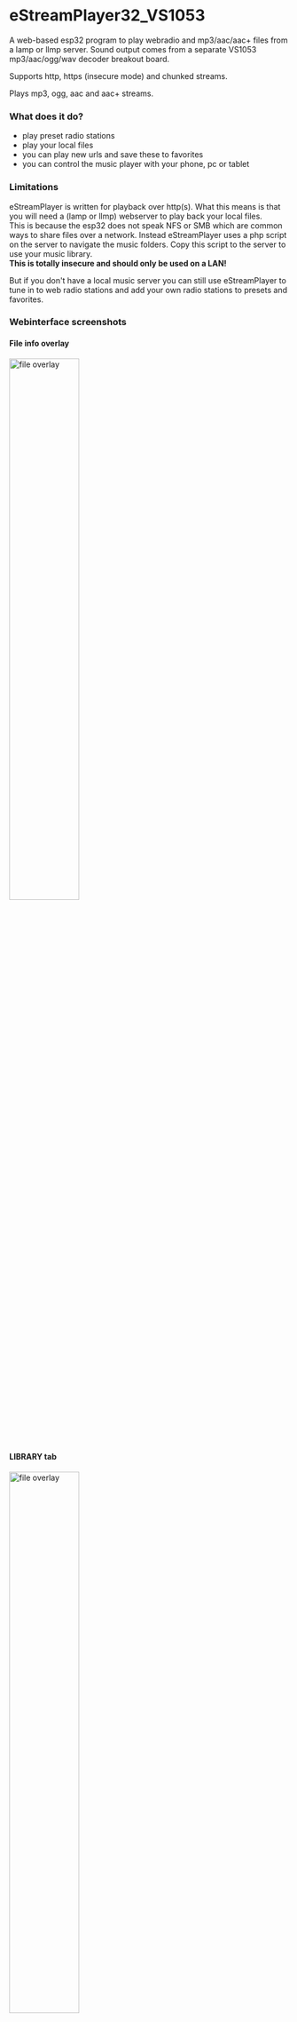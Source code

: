# eStreamPlayer32_VS1053

A web-based esp32 program to play webradio and mp3/aac/aac+ files from a lamp or llmp server.
Sound output comes from a separate VS1053 mp3/aac/ogg/wav decoder breakout board.

Supports http, https (insecure mode) and chunked streams.

Plays mp3, ogg, aac and aac+ streams.

### What does it do?

-  play preset radio stations
-  play your local files
-  you can play new urls and save these to favorites
-  you can control the music player with your phone, pc or tablet


### Limitations

eStreamPlayer is written for playback over http(s). What this means is that you will need a (lamp or llmp) webserver to play back your local files.<br>This is because the esp32 does not speak NFS or SMB which are common ways to share files over a network. Instead eStreamPlayer uses a php script on the server to navigate the music folders. Copy this script to the server to use your music library.<br>**This is totally insecure and should only be used on a LAN!**

But if you don't have a local music server you can still use eStreamPlayer to tune in to web radio stations and add your own radio stations to presets and favorites.

### Webinterface screenshots

#### File info overlay

<img src="https://user-images.githubusercontent.com/24290108/144031653-fae792d3-9465-43a3-be7a-48b92bd972c8.png" width="50%" alt="file overlay">

#### LIBRARY tab

<img src="https://user-images.githubusercontent.com/24290108/144031862-9764fe6c-6f84-4a2f-b6ad-5aeee999f056.png" width="50%" alt="file overlay">

#### WEBRADIO tab

<img src="https://user-images.githubusercontent.com/24290108/144031827-298cceee-6e40-4bb0-b107-6b7cefe11623.png" width="50%" alt="file overlay">

#### FAVORITES tab

<img src="https://user-images.githubusercontent.com/24290108/144031557-07e7238e-2e8f-4876-b297-31c82878e1af.png" width="50%" alt="file overlay">

### Setup

Use [the latest ESP32 Arduino Core](https://github.com/espressif/arduino-esp32/releases/latest) to compile.

1.  Download and install [ESP_VS1053_Library](https://github.com/baldram/ESP_VS1053_Library/releases/latest), [ESP32_VS1053_Stream](https://github.com/CelliesProjects/ESP32_VS1053_Stream), [AsyncTCP](https://github.com/me-no-dev/AsyncTCP) and  [ESPAsyncWebServer](https://github.com/me-no-dev/ESPAsyncWebServer) in the Arduino libraries folder.
2.  Download and unzip the [latest eStreamPlayer release](https://github.com/CelliesProjects/eStreamPlayer32_VS1053/releases/latest).
3.  Copy the php script (found in the `copy to server` folder) to your music folder on the server.
4.  Open `eStreamPlayer_vs1053.ino` in the Arduino IDE.
5.  Select `Tools->Partition Scheme->No OTA(2MB APP/2MB FATFS`).
<br>If your board does not have that option you can select `ESP32 Dev Module` in `Tools->Board`.
6.  Open `system_setup.h` and set your wifi credentials and set `SCRIPT_URL` to the php script location set in step #3.<br>Set up `LIBRARY_USER` and `LIBRARY_PWD` if your local library requires login.
7.  Flash the sketch to your esp32. Set `Tools->Core Debug Level->Info` before you flash so you can grab the ip address from the serial port.
8.  On first boot or after a flash erase the fatfs has to be formatted. This will take a couple of seconds.
<br>You can monitor the boot/formatting progress on the serial port.
<br>Flashing an update will not erase the fatfs data.
<br>**Note:** Take care to select the same partition table when updating otherwise the partition will be formatted.
9.  Browse to the ip address shown on the serial port.

### Software needed

-  [ESP_VS1053_Library](https://github.com/baldram/ESP_VS1053_Library/releases/latest) -> [GNU General Public License v3.0](https://github.com/baldram/ESP_VS1053_Library/blob/master/LICENSE.md)
-  [ESP32_VS1053_Stream](https://github.com/CelliesProjects/ESP32_VS1053_Stream) -> [MIT license](https://github.com/CelliesProjects/ESP32_VS1053_Stream/blob/master/LICENSE.md).
-  [AsyncTCP](https://github.com/me-no-dev/AsyncTCP) (LGPL-3.0 License)
-  [ESPAsyncWebServer](https://github.com/me-no-dev/ESPAsyncWebServer) (LGPL-3.0 License)
-  A [lamp](https://en.wikipedia.org/wiki/LAMP_%28software_bundle%29) or llmp webstack to serve local files.
 Apache2 and lighttpd were tested and should work. The php script should be fairly version agnostic.


### Libraries used in the web interface

-  The used icons are from [material.io](https://material.io/tools/icons/?style=baseline) and are [available under Apache2.0 license](https://www.apache.org/licenses/LICENSE-2.0.html).
-  [Reconnecting WebSocket](https://github.com/joewalnes/reconnecting-websocket) which is [available under MIT licence](https://github.com/joewalnes/reconnecting-websocket/blob/master/LICENSE.txt).
-  [Google Roboto font](https://fonts.google.com/specimen/Roboto) which is [available under Apache2.0 license](https://www.apache.org/licenses/LICENSE-2.0.html).
-  [jQuery 3.4.1](https://code.jquery.com/jquery-3.4.1.js) which is [available under MIT license](https://jquery.org/license/).

````
MIT License

Copyright (c) 2020 Cellie

Permission is hereby granted, free of charge, to any person obtaining a copy
of this software and associated documentation files (the "Software"), to deal
in the Software without restriction, including without limitation the rights
to use, copy, modify, merge, publish, distribute, sublicense, and/or sell
copies of the Software, and to permit persons to whom the Software is
furnished to do so, subject to the following conditions:

The above copyright notice and this permission notice shall be included in all
copies or substantial portions of the Software.

THE SOFTWARE IS PROVIDED "AS IS", WITHOUT WARRANTY OF ANY KIND, EXPRESS OR
IMPLIED, INCLUDING BUT NOT LIMITED TO THE WARRANTIES OF MERCHANTABILITY,
FITNESS FOR A PARTICULAR PURPOSE AND NONINFRINGEMENT. IN NO EVENT SHALL THE
AUTHORS OR COPYRIGHT HOLDERS BE LIABLE FOR ANY CLAIM, DAMAGES OR OTHER
LIABILITY, WHETHER IN AN ACTION OF CONTRACT, TORT OR OTHERWISE, ARISING FROM,
OUT OF OR IN CONNECTION WITH THE SOFTWARE OR THE USE OR OTHER DEALINGS IN THE
SOFTWARE.
````
